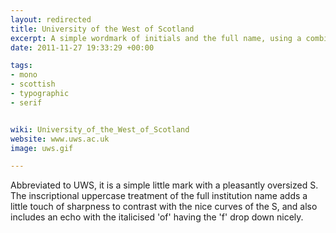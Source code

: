 ```yaml
---
layout: redirected
title: University of the West of Scotland
excerpt: A simple wordmark of initials and the full name, using a combination of serif and inscriptional fonts. "
date: 2011-11-27 19:33:29 +00:00

tags:
- mono
- scottish
- typographic
- serif


wiki: University_of_the_West_of_Scotland
website: www.uws.ac.uk
image: uws.gif

---
```


Abbreviated to UWS, it is a simple little mark with a pleasantly oversized S. The inscriptional uppercase treatment of the full institution name adds a little touch of sharpness to contrast with the nice curves of the S, and also includes an echo with the italicised 'of' having the 'f' drop down nicely.
